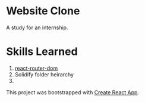 # Website Clone
A study for an internship.

# Skills Learned
1. [react-router-dom](https://www.npmjs.com/package/react-router-dom)
2. Solidify folder heirarchy
3. 

This project was bootstrapped with [Create React App](https://github.com/facebook/create-react-app).
